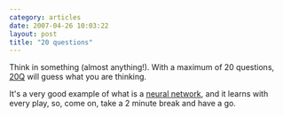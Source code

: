 ```yaml
---
category: articles
date: 2007-04-26 10:03:22
layout: post
title: "20 questions"
---
```


<p>Think in something (almost anything!). With a maximum of 20 questions, <a href="http://20q.net">20Q</a> will guess what you are thinking.</p><p>It's a very good example of what is a <a href="http://en.wikipedia.org/wiki/Neural_network">neural network</a>, and it learns with every play, so, come on, take a 2 minute break and have a go.</p>
